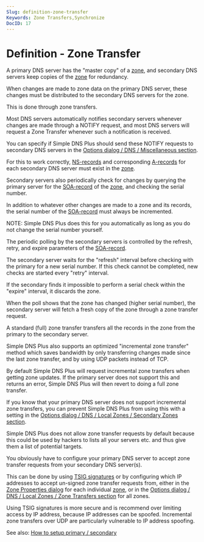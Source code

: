 ```yaml
---
Slug: definition-zone-transfer
Keywords: Zone Transfers,Synchronize
DocID: 17
---
```

# Definition - Zone Transfer

A primary DNS server has the "master copy" of a [zone](df_zones.md), and secondary DNS servers keep copies of the [zone](df_zones.md) for redundancy.

When changes are made to zone data on the primary DNS server, these changes must be distributed to the secondary DNS servers for the zone.

This is done through zone transfers.

Most DNS servers automatically notifies secondary servers whenever changes are made through a NOTIFY request, and most DNS servers will request a Zone Transfer whenever such a notification is received.

You can specify if Simple DNS Plus should send these NOTIFY requests to secondary DNS servers in the [Options dialog / DNS / Miscellaneous section](wd_opt_dnsmisc.md).

For this to work correctly, [NS-records](rec_ns.md) and corresponding [A-records](rec_a.md) for each secondary DNS server must exist in the [zone](df_zones.md).

Secondary servers also periodically check for changes by querying the primary server for the [SOA-record](rec_soa.md) of the [zone](df_zones.md), and checking the serial number.

In addition to whatever other changes are made to a zone and its records, the serial number of the [SOA-record](rec_soa.md) must always be incremented.

NOTE: Simple DNS Plus does this for you automatically as long as you do not change the serial number yourself.

The periodic polling by the secondary servers is controlled by the refresh, retry, and expire parameters of the [SOA-record](rec_soa.md).

The secondary server waits for the "refresh" interval before checking with the primary for a new serial number. If this check cannot be completed, new checks are started every "retry" interval.

If the secondary finds it impossible to perform a serial check within the "expire" interval, it discards the zone.

When the poll shows that the zone has changed (higher serial number), the secondary server will fetch a fresh copy of the zone through a zone transfer request.

A standard (full) zone transfer transfers all the records in the zone from the primary to the secondary server.

Simple DNS Plus also supports an optimized "incremental zone transfer" method which saves bandwidth by only transferring changes made since the last zone transfer, and by using UDP packets instead of TCP.

By default Simple DNS Plus will request incremental zone transfers when getting zone updates. If the primary server does not support this and returns an error, Simple DNS Plus will then revert to doing a full zone transfer.

If you know that your primary DNS server does not support incremental zone transfers, you can prevent Simple DNS Plus from using this with a setting in the [Options dialog / DNS / Local Zones / Secondary Zones section](wd_opt_dnsns2.md).

Simple DNS Plus does not allow zone transfer requests by default because this could be used by hackers to lists all your servers etc. and thus give them a list of potential targets.

You obviously have to configure your primary DNS server to accept zone transfer requests from your secondary DNS server(s).

This can be done by using [TSIG signatures](df_tsig.md) or by configuring which IP addresses to accept un-signed zone transfer requests from, either in the [Zone Properties dialog](wd_zoneprop.md) for each individual [zone](df_zones.md), or in the [Options dialog / DNS / Local Zones / Zone Transfers section](wd_opt_dnszt.md) for all zones.

Using TSIG signatures is more secure and is recommend over limiting access by IP address, because IP addresses can be spoofed. Incremental zone transfers over UDP are particularly vulnerable to IP address spoofing.

See also: [How to setup primary / secondary](ht_primsec.md)
